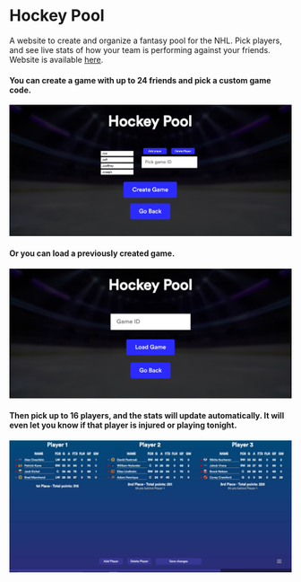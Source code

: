 # Hockey Pool
A website to create and organize a fantasy pool for the NHL. Pick players, and see live stats of how your team is performing against your friends. Website is available [here](https://www.taharhidouani.com/projects/hockeypool/).

#### You can create a game with up to 24 friends and pick a custom game code.
![Image 1](https://github.com/TahaInc/Hockey-Pool/blob/main/Screenshots/image1.jpg?raw=true)

#### Or you can load a previously created game.
![Image 2](https://github.com/TahaInc/Hockey-Pool/blob/main/Screenshots/image2.jpg?raw=true)

#### Then pick up to 16 players, and the stats will update automatically. It will even let you know if that player is injured or playing tonight.
![Image 3](https://github.com/TahaInc/Hockey-Pool/blob/main/Screenshots/image3.jpg?raw=true)


